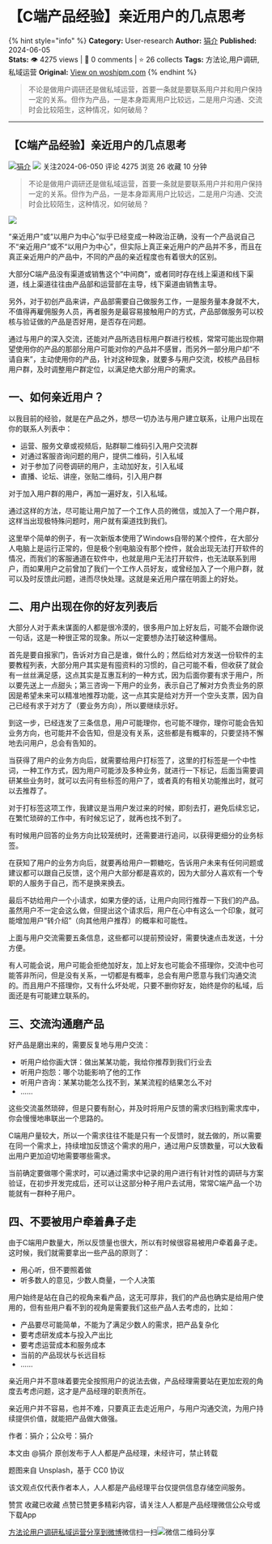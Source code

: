 # 【C端产品经验】亲近用户的几点思考
{% hint style="info" %}
**Category:** User-research
**Author:** [狷介](https://www.woshipm.com/u/1197423)
**Published:** 2024-06-05  
**Stats:** 👁️ 4275 views | 💬 0 comments | ⭐ 26 collects
**Tags:** 方法论,用户调研,私域运营
**Original:** [View on woshipm.com](https://www.woshipm.com/user-research/6065429.html)
{% endhint %}
> 不论是做用户调研还是做私域运营，首要一条就是要联系用户并和用户保持一定的关系。但作为产品，一是本身距离用户比较远，二是用户沟通、交流时会比较陌生，这种情况，如何破局？

---

## 【C端产品经验】亲近用户的几点思考

[![](https://image.woshipm.com/wp-files/2020/12/8w5GMf9WMsspB2F2RawB.jpg!/both/72x72)](https://www.woshipm.com/u/1197423)[狷介](https://www.woshipm.com/u/1197423) ![](https://static.woshipm.com/tag/1101_1@2x.png) 关注2024-06-050 评论 4275 浏览 26 收藏 10 分钟

> 不论是做用户调研还是做私域运营，首要一条就是要联系用户并和用户保持一定的关系。但作为产品，一是本身距离用户比较远，二是用户沟通、交流时会比较陌生，这种情况，如何破局？

![](https://image.woshipm.com/2023/04/13/10140e9c-d9ea-11ed-a8b0-00163e0b5ff3.jpg)

“亲近用户”或“以用户为中心”似乎已经变成一种政治正确，没有一个产品说自己不“亲近用户”或不“以用户为中心”，但实际上真正亲近用户的产品并不多，而且在真正亲近用户的产品中，不同的产品的亲近程度也有着很大的区别。

大部分C端产品没有渠道或销售这个“中间商”，或者同时存在线上渠道和线下渠道，线上渠道往往由产品部和运营部在主导，线下渠道由销售主导。

另外，对于初创产品来讲，产品部需要自己做服务工作，一是服务量本身就不大，不值得再雇佣服务人员，再者服务是最容易接触用户的方式，产品部做服务可以校核与验证做的产品是否好用，是否存在问题。

通过与用户的深入交流，还能对产品所选目标用户群进行校核，常常可能出现你期望使用你的产品的那部分用户可能对你的产品并不感冒，而另外一部分用户却“不请自来”，主动使用你的产品，针对这种现象，就要多与用户交流，校核产品目标用户群，及时调整用户群定位，以满足绝大部分用户的需求。

## 一、如何亲近用户？

以我目前的经验，就是在产品之外，想尽一切办法与用户建立联系，让用户出现在你的联系人列表中：

*   运营、服务文章或视频后，贴群聊二维码引入用户交流群
*   对通过客服咨询问题的用户，提供二维码，引入私域
*   对于参加了问卷调研的用户，主动加好友，引入私域
*   直播、论坛、讲座，张贴二维码，引入用户群

对于加入用户群的用户，再加一遍好友，引入私域。

通过这样的方法，尽可能让用户加了一个工作人员的微信，或加入了一个用户群，这样当出现极特殊问题时，用户就有渠道找到我们。

这里举个简单的例子，有一次新版本使用了Windows自带的某个控件，在大部分人电脑上是运行正常的，但是极个别电脑没有那个控件，就会出现无法打开软件的情况，而我们的客服通道在软件中，也就是用户无法打开软件，也无法联系到用户，而如果用户之前曾加了我们一个工作人员好友，或曾经加入了一个用户群，就可以及时反馈此问题，进而尽快处理。这就是亲近用户摆在明面上的好处。

## 二、用户出现在你的好友列表后

大部分人对于素未谋面的人都是很冷漠的，很多用户加上好友后，可能不会跟你说一句话，这是一种很正常的现象。所以一定要想办法打破这种僵局。

首先是要自报家门，告诉对方自己是谁，做什么的；然后给对方发送一份软件的主要教程列表，大部分用户其实是有囤资料的习惯的，自己可能不看，但收获了就会有一丝丝满足感，这点其实是互惠互利的一种方式，因为后面你要有求于用户，所以要先送上一点甜头；第三咨询一下用户的业务，表示自己了解对方负责业务的原因是希望未来可以精准地推荐功能，这一点其实是给对方开一个空头支票，因为自己已经有求于对方了（要业务方向），所以要继续示好。

到这一步，已经连发了三条信息，用户可能理你，也可能不理你，理你可能会告知业务方向，也可能并不会告知，但是没有关系，这些都是有概率的，只要坚持不懈地去问用户，总会有告知的。

当获得了用户的业务方向后，就需要给用户打标签了，这里的打标签是一个中性词，一种工作方式，因为用户可能涉及多种业务，就进行一下标记，后面当需要调研某些业务时，就可以去问有些标签的用户了，或者真的有相关功能推出时，就可以去推荐了。

对于打标签这项工作，我建议是当用户发过来的时候，即刻去打，避免后续忘记，在繁忙琐碎的工作中，有时候忘记了，就再也找不到了。

有时候用户回答的业务方向比较笼统时，还需要进行追问，以获得更细分的业务标签。

在获知了用户的业务方向后，就要再给用户一颗糖吃，告诉用户未来有任何问题或建议都可以跟自己反馈，这个用户大部分都是喜欢的，因为大部分人喜欢有一个专职的人服务于自己，而不是换来换去。

最后不妨给用户一个小请求，如果方便的话，让用户向同行推荐一下我们的产品。虽然用户不一定会这么做，但提出这个请求后，用户在心中有这么一个印象，就可能增加用户“转介绍”（向其他用户推荐）的概率和可能性。

上面与用户交流需要五条信息，这些都可以提前预设好，需要快速点击发送，十分方便。

有人可能会说，用户可能会拒绝加好友，加上好友也可能会不搭理你，交流中也可能答非所问，但是没有关系，一切都是有概率，总会有用户愿意与我们沟通交流的。而且用户不搭理你，又有什么坏处呢，只要不删你好友，始终是你的私域，后面还是有可能建立联系的。

## 三、交流沟通磨产品

好产品是磨出来的，需要反复地与用户交流：

*   听用户给你画大饼：做出某某功能，我给你推荐到我们行业去
*   听用户抱怨：哪个功能影响了他的工作
*   听用户咨询：某某功能怎么找不到，某某流程的结果怎么不对
*   ……

这些交流虽然琐碎，但是只要有耐心，并及时将用户反馈的需求归档到需求库中，你会慢慢地串联出一个思路的。

C端用户量较大，所以一个需求往往不能是只有一个反馈时，就去做的，所以需要在同一个需求上，持续增加反馈这个需求的用户，通过用户反馈数量，可以大致看出用户更加迫切地需要哪些需求。

当前确定要做哪个需求时，可以通过需求中记录的用户进行有针对性的调研与方案验证，在初步开发完成后，还可以让这部分种子用户去试用，常常C端产品一个功能就有一群种子用户。

## 四、不要被用户牵着鼻子走

由于C端用户数量大，所以反馈量也很大，所以有时候很容易被用户牵着鼻子走。这时候，我们就需要拿出一些产品的原则了：

*   用心听，但不要照着做
*   听多数人的意见，少数人商量，一个人决策

用户始终是站在自己的视角来看产品，这无可厚非，我们的产品也确实是给用户使用的，但有些用户看不到的视角是需要我们这些产品人去考虑的，比如：

*   产品要尽可能简单，不能为了满足少数人的需求，把产品复杂化
*   要考虑研发成本与投入产出比
*   要考虑运营成本和服务成本
*   当前的产品现状与长远目标
*   ……

亲近用户并不意味着要完全按照用户的说法去做，产品经理需要站在更加宏观的角度去考虑问题，这才是产品经理的职责所在。

亲近用户并不容易，也并不难，只要真正去走近用户，与用户沟通交流，为用户持续提供价值，就能把产品做大做强。

作者：狷介；公众号：狷介

本文由 @狷介 原创发布于人人都是产品经理，未经许可，禁止转载

题图来自 Unsplash，基于 CC0 协议

该文观点仅代表作者本人，人人都是产品经理平台仅提供信息存储空间服务。

赞赏 收藏已收藏 点赞已赞更多精彩内容，请关注人人都是产品经理微信公众号或下载App

[方法论](https://www.woshipm.com/tag/%e6%96%b9%e6%b3%95%e8%ae%ba)[用户调研](https://www.woshipm.com/tag/%e7%94%a8%e6%88%b7%e8%b0%83%e7%a0%94)[私域运营](https://www.woshipm.com/tag/%e7%a7%81%e5%9f%9f%e8%bf%90%e8%90%a5)[分享到微博](https://service.weibo.com/share/share.php?appkey=2775287854&title=【C端产品经验】亲近用户的几点思考&url=https://www.woshipm.com/user-research/6065429.html&pic=https://image.woshipm.com/2023/04/13/10140e9c-d9ea-11ed-a8b0-00163e0b5ff3.jpg)微信扫一扫![微信二维码](https://api.pwmqr.com/qrcode/create/?url=https://www.woshipm.com/user-research/6065429.html)分享